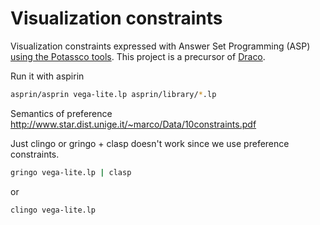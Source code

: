 # Visualization constraints

Visualization constraints expressed with Answer Set Programming (ASP) [using the Potassco tools](http://potassco.sourceforge.net/). This project is a precursor of [Draco](https://github.com/uwdata/draco). 

Run it with aspirin

```sh
asprin/asprin vega-lite.lp asprin/library/*.lp
```

Semantics of preference http://www.star.dist.unige.it/~marco/Data/10constraints.pdf

Just clingo or gringo + clasp doesn't work since we use preference constraints.

```sh
gringo vega-lite.lp | clasp
```

or

```sh
clingo vega-lite.lp
```

